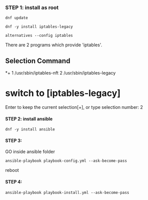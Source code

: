### STEP 1: install as root

````
dnf update

dnf -y install iptables-legacy

alternatives --config iptables
````

There are 2 programs which provide 'iptables'.

  Selection    Command
-----------------------------------------------
*+ 1           /usr/sbin/iptables-nft
   2           /usr/sbin/iptables-legacy

# switch to [iptables-legacy]
Enter to keep the current selection[+], or type selection number: 2

#### STEP 2: install ansible

````
dnf -y install ansible
````

#### STEP 3: 
GO inside ansible folder 

````
ansible-playbook playbook-config.yml --ask-become-pass
````

reboot

#### STEP 4:

````
ansible-playbook playbook-install.yml --ask-become-pass
````

